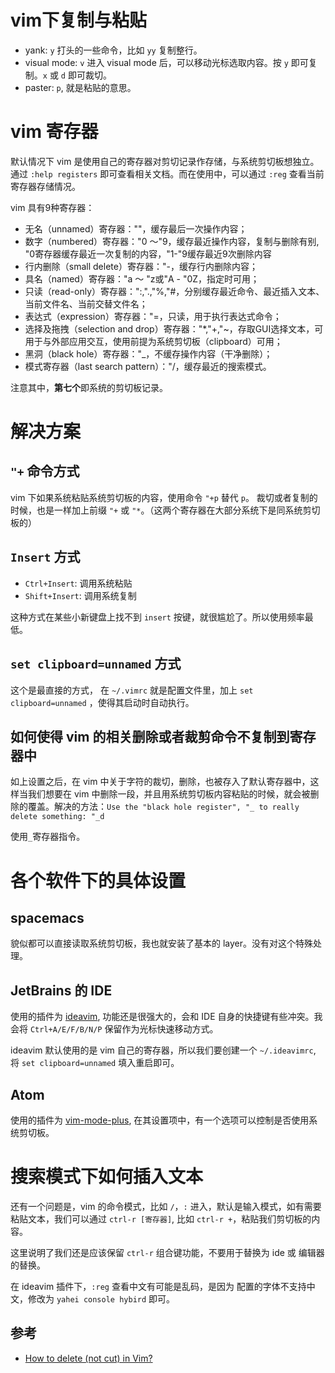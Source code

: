# vim下复制与粘贴

- yank: `y` 打头的一些命令，比如 `yy` 复制整行。
- visual mode: `v` 进入 visual mode 后，可以移动光标选取内容。按 `y` 即可复制。`x` 或 `d` 即可裁切。
- paster: `p`, 就是粘贴的意思。

# vim 寄存器

默认情况下 vim 是使用自己的寄存器对剪切记录作存储，与系统剪切板想独立。通过 `:help registers` 即可查看相关文档。而在使用中，可以通过 `:reg` 查看当前寄存器存储情况。

vim 具有9种寄存器：

- 无名（unnamed）寄存器：""，缓存最后一次操作内容；
- 数字（numbered）寄存器："0 ～"9，缓存最近操作内容，复制与删除有别, "0寄存器缓存最近一次复制的内容，"1-"9缓存最近9次删除内容
- 行内删除（small delete）寄存器："-，缓存行内删除内容；
- 具名（named）寄存器："a ～ "z或"A - "0Z，指定时可用；
- 只读（read-only）寄存器：":,".,"%,"#，分别缓存最近命令、最近插入文本、当前文件名、当前交替文件名；
- 表达式（expression）寄存器："=，只读，用于执行表达式命令；
- 选择及拖拽（selection and drop）寄存器："*,"+,"~，存取GUI选择文本，可用于与外部应用交互，使用前提为系统剪切板（clipboard）可用；
- 黑洞（black hole）寄存器："_，不缓存操作内容（干净删除）；
- 模式寄存器（last search pattern）："/，缓存最近的搜索模式。

注意其中，**第七个**即系统的剪切板记录。

# 解决方案

## `"+` 命令方式

vim 下如果系统粘贴系统剪切板的内容，使用命令 `"+p` 替代 `p`。 裁切或者复制的时候，也是一样加上前缀 `"+` 或 `"*`。（这两个寄存器在大部分系统下是同系统剪切板的）

## `Insert` 方式

- `Ctrl+Insert`: 调用系统粘贴
- `Shift+Insert`: 调用系统复制

这种方式在某些小新键盘上找不到 `insert` 按键，就很尴尬了。所以使用频率最低。

## `set clipboard=unnamed` 方式

这个是最直接的方式， 在 `~/.vimrc` 就是配置文件里，加上 `set clipboard=unnamed` ，使得其启动时自动执行。

## 如何使得 vim 的相关删除或者裁剪命令不复制到寄存器中

如上设置之后，在 vim 中关于字符的裁切，删除，也被存入了默认寄存器中，这样当我们想要在 vim 中删除一段，并且用系统剪切板内容粘贴的时候，就会被删除的覆盖。解决的方法：`Use the "black hole register", "_ to really delete something: "_d`

使用`_`寄存器指令。

# 各个软件下的具体设置

## spacemacs

貌似都可以直接读取系统剪切板，我也就安装了基本的 layer。没有对这个特殊处理。

## JetBrains 的 IDE

使用的插件为 [ideavim](https://github.com/JetBrains/ideavim), 功能还是很强大的，会和 IDE 自身的快捷键有些冲突。我会将 `Ctrl+A/E/F/B/N/P` 保留作为光标快速移动方式。

ideavim 默认使用的是 vim 自己的寄存器，所以我们要创建一个 `~/.ideavimrc`, 将 `set clipboard=unnamed` 填入重启即可。

## Atom

使用的插件为 [vim-mode-plus](https://atom.io/packages/vim-mode-plus), 在其设置项中，有一个选项可以控制是否使用系统剪切板。


# 搜索模式下如何插入文本
还有一个问题是，vim 的命令模式，比如 `/`，`:` 进入，默认是输入模式，如有需要粘贴文本，我们可以通过 `ctrl-r [寄存器]`, 比如 `ctrl-r +`，粘贴我们剪切板的内容。

这里说明了我们还是应该保留 `ctrl-r` 组合键功能，不要用于替换为 ide 或 编辑器的替换。

在 ideavim 插件下，`:reg` 查看中文有可能是乱码，是因为 配置的字体不支持中文，修改为 `yahei console hybird` 即可。

## 参考

- [How to delete (not cut) in Vim?](http://stackoverflow.com/questions/11993851/how-to-delete-not-cut-in-vim#11993928)
